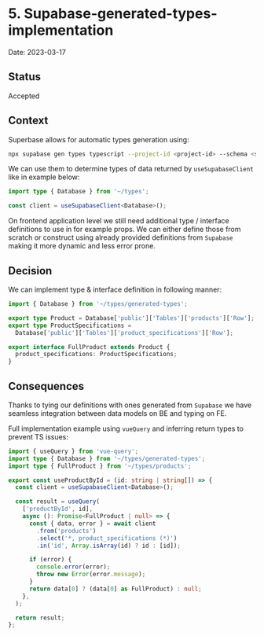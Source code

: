# 5. Supabase-generated-types-implementation

Date: 2023-03-17

## Status

Accepted

## Context

Superbase allows for automatic types generation using:

```bash
npx supabase gen types typescript --project-id <project-id> --schema <schema-name> > ~/types/generated-types.ts
```

We can use them to determine types of data returned by `useSupabaseClient` like in example below:

```ts
import type { Database } from '~/types';

const client = useSupabaseClient<Database>();
```

On frontend application level we still need additional type / interface definitions to use in for example props. We can either define those from scratch or construct using already provided definitions from `Supabase` making it more dynamic and less error prone.

## Decision

We can implement type & interface definition in following manner:

```ts
import { Database } from '~/types/generated-types';

export type Product = Database['public']['Tables']['products']['Row'];
export type ProductSpecifications =
  Database['public']['Tables']['product_specifications']['Row'];

export interface FullProduct extends Product {
  product_specifications: ProductSpecifications;
}
```

## Consequences

Thanks to tying our definitions with ones generated from `Supabase` we have seamless integration between data models on BE and typing on FE.

Full implementation example using `vueQuery` and inferring return types to prevent TS issues:

```ts
import { useQuery } from 'vue-query';
import type { Database } from '~/types/generated-types';
import type { FullProduct } from '~/types/products';

export const useProductById = (id: string | string[]) => {
  const client = useSupabaseClient<Database>();

  const result = useQuery(
    ['productById', id],
    async (): Promise<FullProduct | null> => {
      const { data, error } = await client
        .from('products')
        .select('*, product_specifications (*)')
        .in('id', Array.isArray(id) ? id : [id]);

      if (error) {
        console.error(error);
        throw new Error(error.message);
      }
      return data[0] ? (data[0] as FullProduct) : null;
    },
  );

  return result;
};
```
